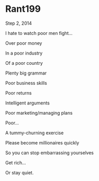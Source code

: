 # Rant199


Step 2, 2014

I hate to watch poor men fight…

Over poor money

In a poor industry

Of a poor country

Plenty big grammar

Poor business skills

Poor returns

Intelligent arguments

Poor marketing/managing plans

Poor…

A tummy-churning exercise

Please become millionaires quickly

So you can stop embarrassing yourselves

Get rich…

Or stay quiet.